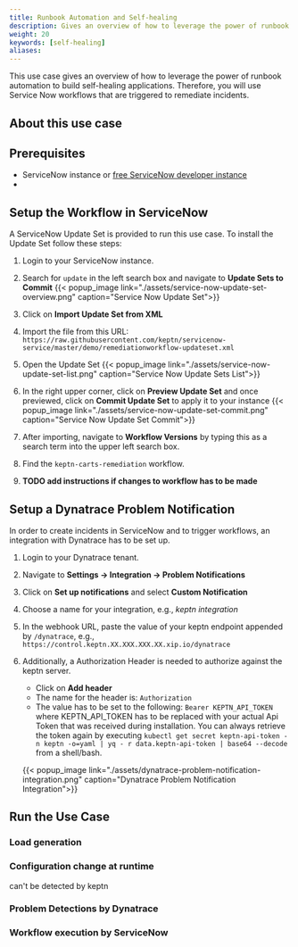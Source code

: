```yaml
---
title: Runbook Automation and Self-healing
description: Gives an overview of how to leverage the power of runbook automation to build self-healing applications. Therefore, you will use automation tools for executing and managing the runbooks.
weight: 20
keywords: [self-healing]
aliases:
---
```


This use case gives an overview of how to leverage the power of runbook automation to build self-healing applications. Therefore, you will use Service Now workflows that are triggered to remediate incidents.

## About this use case

## Prerequisites

- ServiceNow instance or [free ServiceNow developer instance](https://developer.servicenow.com)
- 

## Setup the Workflow in ServiceNow

A ServiceNow Update Set is provided to run this use case. To install the Update Set follow these steps:

1. Login to your ServiceNow instance.
1. Search for `update` in the left search box and navigate to **Update Sets to Commit** 
    {{< popup_image
    link="./assets/service-now-update-set-overview.png"
    caption="Service Now Update Set">}}

1. Click on **Import Update Set from XML** 
1. Import the file from this URL: `https://raw.githubusercontent.com/keptn/servicenow-service/master/demo/remediationworkflow-updateset.xml`

1. Open the Update Set
    {{< popup_image
    link="./assets/service-now-update-set-list.png"
    caption="Service Now Update Sets List">}}

1. In the right upper corner, click on **Preview Update Set** and once previewed, click on **Commit Update Set** to apply it to your instance
    {{< popup_image
    link="./assets/service-now-update-set-commit.png"
    caption="Service Now Update Set Commit">}}

1. After importing, navigate to **Workflow Versions** by typing this as a search term into the upper left search box.

1. Find the `keptn-carts-remediation` workflow.

1. **TODO add instructions if changes to workflow has to be made**

## Setup a Dynatrace Problem Notification

In order to create incidents in ServiceNow and to trigger workflows, an integration with Dynatrace has to be set up.

1. Login to your Dynatrace tenant.
1. Navigate to **Settings -> Integration -> Problem Notifications**
1. Click on **Set up notifications** and select **Custom Notification**
1. Choose a name for your integration, e.g., _keptn integration_
1. In the webhook URL, paste the value of your keptn endpoint appended by `/dynatrace`, e.g., `https://control.keptn.XX.XXX.XXX.XX.xip.io/dynatrace`
1. Additionally, a Authorization Header is needed to authorize against the keptn server. 
    - Click on **Add header**
    - The name for the header is: `Authorization`
    - The value has to be set to the following: `Bearer KEPTN_API_TOKEN` where KEPTN_API_TOKEN has to be replaced with your actual Api Token that was received during installation. You can always retrieve the token again by executing `kubectl get secret keptn-api-token -n keptn -o=yaml | yq - r data.keptn-api-token | base64 --decode` from a shell/bash. 

    {{< popup_image
    link="./assets/dynatrace-problem-notification-integration.png"
    caption="Dynatrace Problem Notification Integration">}}

## Run the Use Case

### Load generation

### Configuration change at runtime

can't be detected by keptn

### Problem Detections by Dynatrace

### Workflow execution by ServiceNow

